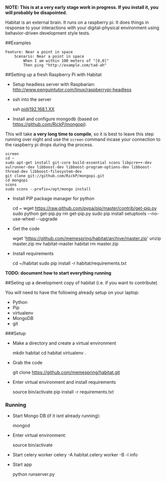 **NOTE: This is at a very early stage work in progress. If you install it, you will probably be disapointed.**

Habitat is an external brain. It runs on a raspberry pi. It does things in response to your interactions with your digital-physical environment using behavior-driven development style tests.

##Examples

	Feature: Near a point in space
	    Scenario: Near a point in space 
	        When I am within 100 meters of "[0,0]"
	        Then ping "http://example.com/tad-ah"

##Setting up a fresh Raspberry Pi with Habitat

* Setup headless server with Raspbarian: http://www.penguintutor.com/linux/raspberrypi-headless

* ssh into the server

	ssh pi@192.168.1.XX
	

* Install and configure mongodb (based on https://github.com/RickP/mongopi). 

This will take **a very long time to compile**, so it is best to leave this step running over night and use the `screen` command incase your connection to the raspberry pi drops during the process.


	screen
	cd ~
	sudo apt-get install git-core build-essential scons libpcre++-dev xulrunner-dev libboost-dev libboost-program-options-dev libboost-thread-dev libboost-filesystem-dev
	git clone git://github.com/RickP/mongopi.git
	cd mongopi
	scons
	sudo scons --prefix=/opt/mongo install

* Install PIP package manager for python

	cd ~
	wget https://raw.github.com/pypa/pip/master/contrib/get-pip.py
	sudo python get-pip.py
	rm get-pip.py
	sudo pip install setuptools --no-use-wheel --upgrade

* Get the code

	wget 'https://github.com/memespring/habitat/archive/master.zip'
	unzip master.zip
	mv habitat-master habitat
	rm master.zip

* Install requirements

	cd ~/habitat
	sudo pip install -r habitat/requirements.txt


**TODO: document how to start everything running**


##Seting up a development copy of habitat (i.e. if you want to contribute)

You will need to have the following already setup on your laptop:

- Python
- Pip
- virtualenv
- MongoDB
- git

###Setup

* Make a directory and create a virtual environment
	
	mkdir habitat
	cd habitat
	virtualenv .

* Grab the code

	git clone https://github.com/memespring/habitat.git

* Enter virtual environment and install requirements

	source bin/activate
	pip install -r requirements.txt

### Running

* Start Mongo DB (if it isnt already running):

	mongod

* Enter virtual environment:

	source bin/activate

* Start celery worker 
	celery -A habitat.celery worker -B -l info

* Start app

	python runserver.py


